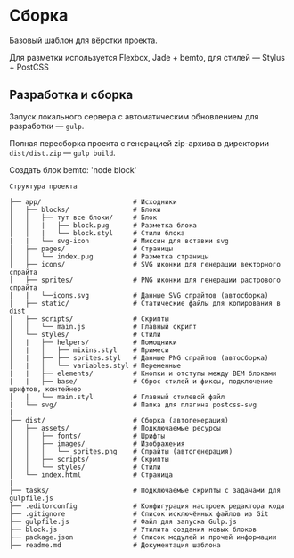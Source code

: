 # Сборка

Базовый шаблон для вёрстки проекта.

Для разметки используется Flexbox, Jade + bemto, для стилей — Stylus + PostCSS

## Разработка и сборка
Запуск локального сервера с автоматическим обновлением для разработки — `gulp`.

Полная пересборка проекта с генерацией zip-архива в директории `dist/dist.zip` — `gulp build`.

Создать блок bemto:  'node block'

`Структура проекта`
```
├── app/                       # Исходники
│   ├── blocks/                # Блоки
│   │   ├── тут все блоки/     # Блок
│   │   |   ├── block.pug      # Разметка блока
│   │   |   └── block.styl     # Стили блока
|   |   └── svg-icon           # Миксин для вставки svg
│   ├── pages/                 # Страницы
│   │   └── index.pug          # Разметка страницы
│   ├── icons/                 # SVG иконки для генерации векторного спрайта
│   ├── sprites/               # PNG иконки для генерации растрового спрайта
|   |   └──icons.svg           # Данные SVG спрайтов (автосборка)
│   ├── static/                # Статические файлы для копирования в dist
│   ├── scripts/               # Скрипты
│   │   └── main.js            # Главный скрипт
│   └── styles/                # Стили
│   |   ├── helpers/           # Помощники
│   |   │   ├── mixins.styl    # Примеси
│   |   ├── ├── sprites.styl   # Данные PNG спрайтов (автосборка)
│   |   │   └── variables.styl # Переменные
|   |   ├── elements/          # Кнопки и отступы между BEM блоками
|   |   ├── base/              # Сброс стилей и фиксы, подключение шрифтов, контейнер
│   |   └── main.styl          # Главный стилевой файл
|   └── svg/                   # Папка для плагина postcss-svg
|
├── dist/                      # Сборка (автогенерация)
│   ├── assets/                # Подключаемые ресурсы
│   │   ├── fonts/             # Шрифты
│   │   ├── images/            # Изображения
│   │   │   └── sprites.png    # Спрайты (автогенерация)
│   │   ├── scripts/           # Скрипты
│   │   └── styles/            # Стили
│   └── index.html             # Страница
|
├── tasks/                     # Подключаемые скрипты с задачами для gulpfile.js
├── .editorconfig              # Конфигурация настроек редактора кода
├── .gitignore                 # Список исключённых файлов из Git
├── gulpfile.js                # Файл для запуска Gulp.js
├── block.js                   # Утилита создания новых блоков
├── package.json               # Список модулей и прочей информации
├── readme.md                  # Документация шаблона
```

